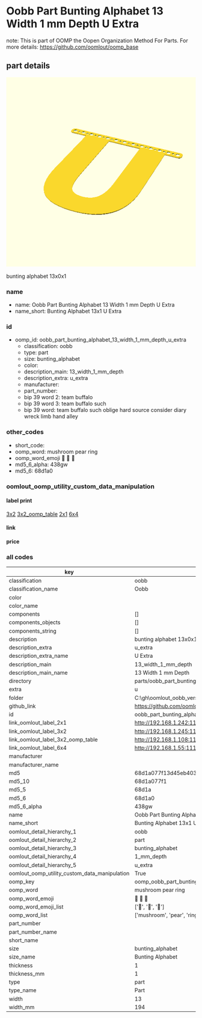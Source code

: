 # Oobb Part Bunting Alphabet 13 Width 1 mm Depth U Extra  

note: This is part of OOMP the Oopen Organization Method For Parts. For more details: https://github.com/oomlout/oomp_base

##  part details
  

[![](3dpr.png)](3dpr.png)

bunting alphabet 13x0x1



### name
* name: Oobb Part Bunting Alphabet 13 Width 1 mm Depth U Extra
* name_short: Bunting Alphabet 13x1 U Extra
### id
* oomp_id: oobb_part_bunting_alphabet_13_width_1_mm_depth_u_extra
  * classification: oobb
  * type: part
  * size: bunting_alphabet
  * color: 
  * description_main: 13_width_1_mm_depth
  * description_extra: u_extra
  * manufacturer: 
  * part_number: 
  * bip 39 word 2: team buffalo
  * bip 39 word 3: team buffalo such
  * bip 39 word: team buffalo such oblige hard source consider diary wreck limb hand alley

### other_codes
* short_code: 
* oomp_word: mushroom pear ring
* oomp_word_emoji :mushroom: :pear: :ring:
* md5_6_alpha: 438gw
* md5_6: 68d1a0






### oomlout_oomp_utility_custom_data_manipulation
#### label print
[3x2](http://192.168.1.245:1112/?label=oomp%20438gw)
[3x2_oomp_table](http://192.168.1.108:1112/?label=oomp%20438gw)
[2x1](http://192.168.1.242:1112/?label=oomp%20438gw)
[6x4](http://192.168.1.55:1112/?label=oomp%20438gw)    

#### link

                              

#### price







### all codes 
| key | value |  
| --- | --- |  
| classification | oobb |  
| classification_name | Oobb |  
| color |  |  
| color_name |  |  
| components | [] |  
| components_objects | [] |  
| components_string | [] |  
| description | bunting alphabet 13x0x1 |  
| description_extra | u_extra |  
| description_extra_name | U Extra |  
| description_main | 13_width_1_mm_depth |  
| description_main_name | 13 Width 1 mm Depth |  
| directory | parts/oobb_part_bunting_alphabet_13_width_1_mm_depth_u_extra |  
| extra | u |  
| folder | C:\gh\oomlout_oobb_version_4_generated_parts\things\oobb_part_bunting_alphabet_13_width_1_mm_depth_u_extra |  
| github_link | https://github.com/oomlout/oomlout_oomp_part_src/tree/main/parts/oobb_part_bunting_alphabet_13_width_1_mm_depth_u_extra |  
| id | oobb_part_bunting_alphabet_13_width_1_mm_depth_u_extra |  
| link_oomlout_label_2x1 | http://192.168.1.242:1112/?label=oomp%20438gw |  
| link_oomlout_label_3x2 | http://192.168.1.245:1112/?label=oomp%20438gw |  
| link_oomlout_label_3x2_oomp_table | http://192.168.1.108:1112/?label=oomp%20438gw |  
| link_oomlout_label_6x4 | http://192.168.1.55:1112/?label=oomp%20438gw |  
| manufacturer |  |  
| manufacturer_name |  |  
| md5 | 68d1a077f13d45eb40349983b0c76ef5 |  
| md5_10 | 68d1a077f1 |  
| md5_5 | 68d1a |  
| md5_6 | 68d1a0 |  
| md5_6_alpha | 438gw |  
| name | Oobb Part Bunting Alphabet 13 Width 1 mm Depth U Extra |  
| name_short | Bunting Alphabet 13x1 U Extra |  
| oomlout_detail_hierarchy_1 | oobb |  
| oomlout_detail_hierarchy_2 | part |  
| oomlout_detail_hierarchy_3 | bunting_alphabet |  
| oomlout_detail_hierarchy_4 | 1_mm_depth |  
| oomlout_detail_hierarchy_5 | u_extra |  
| oomlout_oomp_utility_custom_data_manipulation | True |  
| oomp_key | oomp_oobb_part_bunting_alphabet_13_width_1_mm_depth_u_extra |  
| oomp_word | mushroom pear ring |  
| oomp_word_emoji | :mushroom: :pear: :ring: |  
| oomp_word_emoji_list | [':mushroom:', ':pear:', ':ring:'] |  
| oomp_word_list | ['mushroom', 'pear', 'ring'] |  
| part_number |  |  
| part_number_name |  |  
| short_name |  |  
| size | bunting_alphabet |  
| size_name | Bunting Alphabet |  
| thickness | 1 |  
| thickness_mm | 1 |  
| type | part |  
| type_name | Part |  
| width | 13 |  
| width_mm | 194 |  
